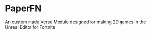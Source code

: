 # PaperFN
An custom made Verse Module designed for making 2D games in the Unreal Editor for Fortnite
